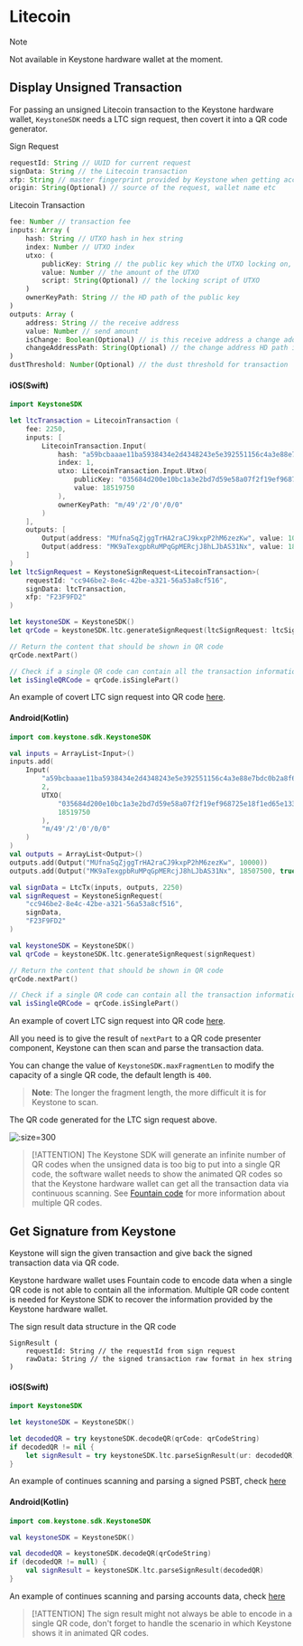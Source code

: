 # Litecoin

> [!NOTE]
> Not available in Keystone hardware wallet at the moment.

## Display Unsigned Transaction

For passing an unsigned Litecoin transaction to the Keystone hardware wallet,
`KeystoneSDK` needs a LTC sign request, then covert it into a QR code generator.

Sign Request
```js
requestId: String // UUID for current request
signData: String // the Litecoin transaction
xfp: String // master fingerprint provided by Keystone when getting accounts
origin: String(Optional) // source of the request, wallet name etc
```

Litecoin Transaction
```js
fee: Number // transaction fee
inputs: Array (
    hash: String // UTXO hash in hex string
    index: Number // UTXO index
    utxo: (
        publicKey: String // the public key which the UTXO locking on, in hex string
        value: Number // the amount of the UTXO
        script: String(Optional) // the locking script of UTXO
    )
    ownerKeyPath: String // the HD path of the public key
)
outputs: Array (
    address: String // the receive address
    value: Number // send amount
    isChange: Boolean(Optional) // is this receive address a change address
    changeAddressPath: String(Optional) // the change address HD path if given isChange as true
)
dustThreshold: Number(Optional) // the dust threshold for transaction
```

<!-- tabs:start -->

#### **iOS(Swift)**

```swift
import KeystoneSDK

let ltcTransaction = LitecoinTransaction (
    fee: 2250,
    inputs: [
        LitecoinTransaction.Input(
            hash: "a59bcbaaae11ba5938434e2d4348243e5e392551156c4a3e88e7bdc0b2a8f663",
            index: 1,
            utxo: LitecoinTransaction.Input.Utxo(
                publicKey: "035684d200e10bc1a3e2bd7d59e58a07f2f19ef968725e18f1ed65e13396ab9466",
                value: 18519750
            ),
            ownerKeyPath: "m/49'/2'/0'/0/0"
        )
    ],
    outputs: [
        Output(address: "MUfnaSqZjggTrHA2raCJ9kxpP2hM6zezKw", value: 10000),
        Output(address: "MK9aTexgpbRuMPqGpMERcjJ8hLJbAS31Nx", value: 18507500, isChange: true, changeAddressPath: "M/49'/2'/0'/0/0")
    ]
)
let ltcSignRequest = KeystoneSignRequest<LitecoinTransaction>(
    requestId: "cc946be2-8e4c-42be-a321-56a53a8cf516",
    signData: ltcTransaction,
    xfp: "F23F9FD2"
)

let keystoneSDK = KeystoneSDK()
let qrCode = keystoneSDK.ltc.generateSignRequest(ltcSignRequest: ltcSignRequest)

// Return the content that should be shown in QR code
qrCode.nextPart()

// Check if a single QR code can contain all the transaction information
let isSingleQRCode = qrCode.isSinglePart()
```
An example of covert LTC sign request into QR code [here](https://github.com/KeystoneHQ/keystone-sdk-ios-demo/blob/master/keystone-sdk-ios-demo/SignTransaction/Litecoin.swift).

#### **Android(Kotlin)**

```kotlin
import com.keystone.sdk.KeystoneSDK

val inputs = ArrayList<Input>()
inputs.add(
    Input(
        "a59bcbaaae11ba5938434e2d4348243e5e392551156c4a3e88e7bdc0b2a8f663",
        2,
        UTXO(
            "035684d200e10bc1a3e2bd7d59e58a07f2f19ef968725e18f1ed65e13396ab9466",
            18519750
        ),
        "m/49'/2'/0'/0/0"
    )
)
val outputs = ArrayList<Output>()
outputs.add(Output("MUfnaSqZjggTrHA2raCJ9kxpP2hM6zezKw", 10000))
outputs.add(Output("MK9aTexgpbRuMPqGpMERcjJ8hLJbAS31Nx", 18507500, true, "M/49'/2'/0'/0/0"))

val signData = LtcTx(inputs, outputs, 2250)
val signRequest = KeystoneSignRequest(
    "cc946be2-8e4c-42be-a321-56a53a8cf516",
    signData,
    "F23F9FD2"
)

val keystoneSDK = KeystoneSDK()
val qrCode = keystoneSDK.ltc.generateSignRequest(signRequest)

// Return the content that should be shown in QR code
qrCode.nextPart()

// Check if a single QR code can contain all the transaction information
val isSingleQRCode = qrCode.isSinglePart()
```
An example of covert LTC sign request into QR code [here](https://github.com/KeystoneHQ/keystone-sdk-android-demo/blob/master/app/src/main/kotlin/com/keystone/sdk/demo/PlayerFragment.kt).

<!-- tabs:end -->

All you need is to give the result of `nextPart` to a QR code presenter component,
Keystone can then scan and parse the transaction data.

You can change the value of `KeystoneSDK.maxFragmentLen` to modify the capacity of a single QR code, the default length is `400`.
> **Note**: The longer the fragment length, the more difficult it is for Keystone to scan.

The QR code generated for the LTC sign request above.

![](/_media/sign-ltc-tx.png ':size=300')

> [!ATTENTION]
> The Keystone SDK will generate an infinite number of QR codes when the unsigned data is too big to put into a single QR code,
> the software wallet needs to show the animated QR codes so that the Keystone hardware wallet can get all the transaction data via continuous scanning.
> See [Fountain code](https://en.wikipedia.org/wiki/Fountain_code) for more information about multiple QR codes.

## Get Signature from Keystone

Keystone will sign the given transaction and give back the signed transaction data via QR code.

Keystone hardware wallet uses Fountain code to encode data when a single QR code is not able to contain all the information.
Multiple QR code content is needed for Keystone SDK to recover the information provided by the Keystone hardware wallet.

The sign result data structure in the QR code
```
SignResult (
    requestId: String // the requestId from sign request
    rawData: String // the signed transaction raw format in hex string
)
```

<!-- tabs:start -->

#### **iOS(Swift)**

```swift
import KeystoneSDK

let keystoneSDK = KeystoneSDK()

let decodedQR = try keystoneSDK.decodeQR(qrCode: qrCodeString)
if decodedQR != nil {
    let signResult = try keystoneSDK.ltc.parseSignResult(ur: decodedQR)
}
```
An example of continues scanning and parsing a signed PSBT, check [here](https://github.com/KeystoneHQ/keystone-sdk-ios-demo/blob/master/keystone-sdk-ios-demo/SignTransaction/Litecoin.swift)

#### **Android(Kotlin)**

```kotlin
import com.keystone.sdk.KeystoneSDK

val keystoneSDK = KeystoneSDK()

val decodedQR = keystoneSDK.decodeQR(qrCodeString)
if (decodedQR != null) {
    val signResult = keystoneSDK.ltc.parseSignResult(decodedQR)
}
```
An example of continues scanning and parsing accounts data, check [here](https://github.com/KeystoneHQ/keystone-sdk-android-demo/blob/master/app/src/main/kotlin/com/keystone/sdk/demo/ScannerFragment.kt)

<!-- tabs:end -->

> [!ATTENTION]
> The sign result might not always be able to encode in a single QR code,
> don't forget to handle the scenario in which Keystone shows it in animated QR codes.
